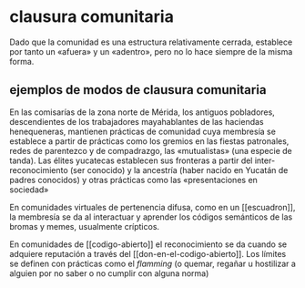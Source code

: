 # clausura comunitaria
Dado que la comunidad es una estructura relativamente cerrada, establece por tanto un «afuera» y un «adentro», pero no lo hace siempre de la misma forma.

## ejemplos de modos de clausura comunitaria

En las comisarías de la zona norte de Mérida, los antiguos pobladores, descendientes de los trabajadores mayahablantes de las haciendas henequeneras, mantienen prácticas de comunidad cuya membresía se establece a partir de prácticas como los gremios en las fiestas patronales, redes de parentezco y de compadrazgo, las «mutualistas» (una especie de tanda). Las élites yucatecas establecen sus fronteras a partir del inter-reconocimiento (ser conocido) y la ancestría (haber nacido en Yucatán de padres conocidos) y otras prácticas como las «presentaciones en sociedad»

En comunidades virtuales de pertenencia difusa, como en un [[escuadron]], la membresía se da al interactuar y aprender los códigos semánticos de las bromas y memes, usualmente crípticos.

En comunidades de [[codigo-abierto]] el reconocimiento se da cuando se adquiere reputación a través del [[don-en-el-codigo-abierto]]. Los límites se definen con prácticas como el *flamming* (o quemar, regañar u hostilizar a alguien por no saber o no cumplir con alguna norma)
